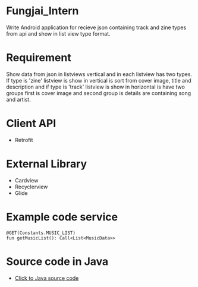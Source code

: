 # Fungjai_Intern
Write Android application for recieve json containing track and zine types from api and show in list view type format.

# Requirement
Show data from json in listviews vertical and in each listview has two types. If type is 'zine' listview is show in vertical is sort from cover image, title and description and if type is 'track' listview is show in horizontal is have two groups first is cover image and second group is details are containing song and artist.

# Client API
- Retrofit

# External Library
- Cardview
- Recyclerview
- Glide

# Example code service
```
@GET(Constants.MUSIC_LIST)
fun getMusicList(): Call<List<MusicData>>
```

# Source code in Java
* [Click to Java source code](https://github.com/intersignature/Fungjai_Intern)
